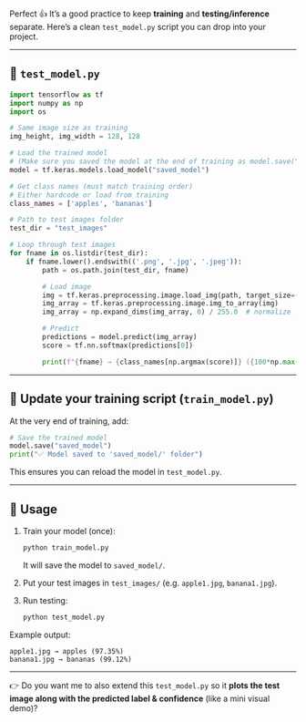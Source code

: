 Perfect 👍 It’s a good practice to keep **training** and **testing/inference** separate.
Here’s a clean `test_model.py` script you can drop into your project.

---

## 🔹 `test_model.py`

```python
import tensorflow as tf
import numpy as np
import os

# Same image size as training
img_height, img_width = 128, 128

# Load the trained model
# (Make sure you saved the model at the end of training as model.save("saved_model"))
model = tf.keras.models.load_model("saved_model")

# Get class names (must match training order)
# Either hardcode or load from training
class_names = ['apples', 'bananas']

# Path to test images folder
test_dir = "test_images"

# Loop through test images
for fname in os.listdir(test_dir):
    if fname.lower().endswith(('.png', '.jpg', '.jpeg')):
        path = os.path.join(test_dir, fname)

        # Load image
        img = tf.keras.preprocessing.image.load_img(path, target_size=(img_height, img_width))
        img_array = tf.keras.preprocessing.image.img_to_array(img)
        img_array = np.expand_dims(img_array, 0) / 255.0  # normalize

        # Predict
        predictions = model.predict(img_array)
        score = tf.nn.softmax(predictions[0])

        print(f"{fname} → {class_names[np.argmax(score)]} ({100*np.max(score):.2f}%)")
```

---

## 🔹 Update your training script (`train_model.py`)

At the very end of training, add:

```python
# Save the trained model
model.save("saved_model")
print("✅ Model saved to 'saved_model/' folder")
```

This ensures you can reload the model in `test_model.py`.

---

## 🔹 Usage

1. Train your model (once):

   ```bash
   python train_model.py
   ```

   It will save the model to `saved_model/`.

2. Put your test images in `test_images/` (e.g. `apple1.jpg`, `banana1.jpg`).

3. Run testing:

   ```bash
   python test_model.py
   ```

Example output:

```
apple1.jpg → apples (97.35%)
banana1.jpg → bananas (99.12%)
```

---

👉 Do you want me to also extend this `test_model.py` so it **plots the test image along with the predicted label & confidence** (like a mini visual demo)?
